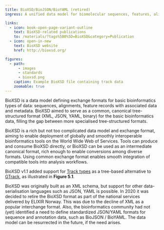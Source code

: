 ```yaml
---
title: BioXSD/BioJSON/BioYAML (retired)
ingress: A unified data model for biomolecular sequences, features, alignments, references

links:
  - icon: book-open-page-variant-outline
    text: BioXSD-related publications
    to: /materials/?tags%5B0%5D=BioXSD&category=Publication
  - icon: open-in-new
    text: BioXSD website
    href: http://bioxsd.org/

figures:
  - path:
      - images
      - standards
      - bioxsd.png
    caption: Example BioXSD file containing track data
    zoomable: true
---
```


BioXSD is a data model defining exchange formats for basic bioinformatics types of data: sequences,
alignments, feature records with associated data and metadata. BioXSD aimed to serve as a common,
canonical tree-structured format (XML, JSON, YAML, binary) for the basic bioinformatics data,
filling the gap between more specialised tree-structured formats.

BioXSD is a rich but not too complicated data model and exchange format, aiming to enable deployment
of globally and smoothly interoperable bioinformatics tools on the World Wide Web of Services. Tools
can produce and consume BioXSD directly, or BioXSD can be used as an intermediate canonical format,
rich enough to enable conversions among diverse formats. Using common exchange format enables smooth
integration of compatible tools into analysis workflows.

BioXSD v1.1 added support for [Track types](/tracks/#tracks-06-track-types) as a tree-based
alternative to [GTrack](/standards/#standards-03-gtrack), as illustrated in **Figure 5.1**.

BioXSD was originally built as an XML schema, but support for other data-serialisation languages
such as JSON, YAML is possible. In 2020 it was decided to retire the BioXSD format as part of the
national services delivered by ELIXIR Norway. This was due to the decline of XML as a popular
interchange format. Also, the bioinformatics community had not (yet) identified a need to define
standardized JSON/YAML formats for sequence and annotation data, such as BioJSON / BioYAML. The data
model can be resurrected in the future, if the need arises.
